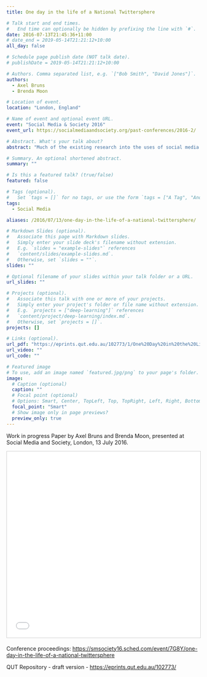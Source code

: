 ```yaml
---
title: One day in the life of a National Twittersphere

# Talk start and end times.
#   End time can optionally be hidden by prefixing the line with `#`.
date: 2016-07-13T21:45:36+11:00
# date_end = 2019-05-14T21:21:12+10:00
all_day: false

# Schedule page publish date (NOT talk date).
# publishDate = 2019-05-14T21:21:12+10:00

# Authors. Comma separated list, e.g. `["Bob Smith", "David Jones"]`.
authors:
  - Axel Bruns
  - Brenda Moon

# Location of event.
location: "London, England"

# Name of event and optional event URL.
event: "Social Media & Society 2016"
event_url: https://socialmediaandsociety.org/past-conferences/2016-2/

# Abstract. What's your talk about?
abstract: "Much of the existing research into the uses of social media platforms focusses on the exceptional: key moments in politics, sports, brand management, or crisis communication. For the case of Twitter, because of the way that the Twitter API privileges certain data gathering approaches, such work is usually centred on one or more hashtags or keywords (Burgess & Bruns , 2015) . This line of inquiry has produced many useful insights into the uses of Twitter – as documented for example in the collection Hashtag Publics (Rambukkana, 2015) – bu t arguably it covers only one subset of the various uses of the platform. Routine and everyday social media practices remain comparatively underexamined as a result; f or Twitter, therefore, what results is an overrepresentation in the literature of the lou dest voices – those users who contribute actively to popular hashtags."

# Summary. An optional shortened abstract.
summary: ""

# Is this a featured talk? (true/false)
featured: false

# Tags (optional).
#   Set `tags = []` for no tags, or use the form `tags = ["A Tag", "Another Tag"]` for one or more tags.
tags:
  - Social Media

aliases: /2016/07/13/one-day-in-the-life-of-a-national-twittersphere/

# Markdown Slides (optional).
#   Associate this page with Markdown slides.
#   Simply enter your slide deck's filename without extension.
#   E.g. `slides = "example-slides"` references 
#   `content/slides/example-slides.md`.
#   Otherwise, set `slides = ""`.
slides: ""

# Optional filename of your slides within your talk folder or a URL.
url_slides: ""

# Projects (optional).
#   Associate this talk with one or more of your projects.
#   Simply enter your project's folder or file name without extension.
#   E.g. `projects = ["deep-learning"]` references 
#   `content/project/deep-learning/index.md`.
#   Otherwise, set `projects = []`.
projects: []

# Links (optional).
url_pdf: "https://eprints.qut.edu.au/102773/1/One%20Day%20in%20the%20Life%20of%20a%20National%20Twittersphere%20-%20final.pdf"
url_video: ""
url_code: ""

# Featured image
# To use, add an image named `featured.jpg/png` to your page's folder. 
image:
  # Caption (optional)
  caption: ""
  # Focal point (optional)
  # Options: Smart, Center, TopLeft, Top, TopRight, Left, Right, BottomLeft, Bottom, BottomRight
  focal_point: "Smart"
  # Show image only in page previews?
  preview_only: true
---
```

Work in progress Paper by Axel Bruns and Brenda Moon, presented at Social Media and Society, London, 13 July 2016.

<iframe src="//www.slideshare.net/slideshow/embed_code/key/utrKIGUV1H4aST" width="595" height="485" frameborder="0" marginwidth="0" marginheight="0" scrolling="no" style="border:1px solid #CCC; border-width:1px; margin-bottom:5px; max-width: 100%;" allowfullscreen> </iframe>

Conference proceedings: https://smsociety16.sched.com/event/7G8Y/one-day-in-the-life-of-a-national-twittersphere

QUT Repository - draft version - https://eprints.qut.edu.au/102773/
